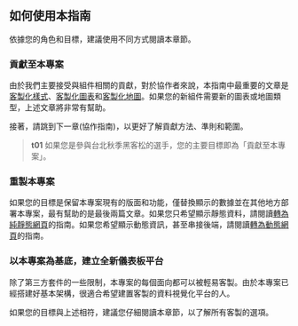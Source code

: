 ## 如何使用本指南
依據您的角色和目標，建議使用不同方式閱讀本章節。

### 貢獻至本專案
由於我們主要接受與組件相關的貢獻，對於協作者來說，本指南中最重要的文章是[客製化樣式](/front-end/custom-styling)、[客製化圖表](/front-end/custom-charts)和[客製化地圖](/front-end/custom-maps)。如果您的新組件需要新的圖表或地圖類型，上述文章將非常有幫助。

接著，請跳到下一章(協作指南)，以更好了解貢獻方法、準則和範圍。

>**t01**
>如果您是參與台北秋季黑客松的選手，您的主要目標即為「貢獻至本專案」。

### 重製本專案
如果您的目標是保留本專案現有的版面和功能，僅替換顯示的數據並在其他地方部署本專案，最有幫助的是最後兩篇文章。如果您只希望顯示靜態資料，請閱讀[轉為純靜態網頁](/front-end/create-a-static-application)的指南。如果您希望顯示動態資訊，甚至串接後端，請閱讀[轉為動態網頁](/front-end/create-a-dynamic-application)的指南。

### 以本專案為基底，建立全新儀表板平台
除了第三方套件的一些限制，本專案的每個面向都可以被輕易客製。由於本專案已經搭建好基本架構，很適合希望建置客製的資料視覺化平台的人。

如果您的目標與上述相符，建議您仔細閱讀本章節，以了解所有客製的選項。
